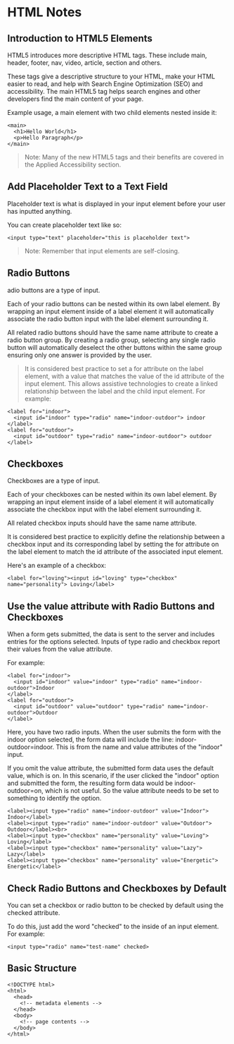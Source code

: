 # HTML Notes

## Introduction to HTML5 Elements

HTML5 introduces more descriptive HTML tags. These include main, header, footer, nav, video, article, section and others.

These tags give a descriptive structure to your HTML, make your HTML easier to read, and help with Search Engine Optimization (SEO) and accessibility. The main HTML5 tag helps search engines and other developers find the main content of your page.

Example usage, a main element with two child elements nested inside it:

```
<main> 
  <h1>Hello World</h1>
  <p>Hello Paragraph</p>
</main>
```

>Note: Many of the new HTML5 tags and their benefits are covered in the Applied Accessibility section.

## Add Placeholder Text to a Text Field

Placeholder text is what is displayed in your input element before your user has inputted anything.

You can create placeholder text like so:

```
<input type="text" placeholder="this is placeholder text">
```

>Note: Remember that input elements are self-closing.

## Radio Buttons

adio buttons are a type of input.

Each of your radio buttons can be nested within its own label element. By wrapping an input element inside of a label element it will automatically associate the radio button input with the label element surrounding it.

All related radio buttons should have the same name attribute to create a radio button group. By creating a radio group, selecting any single radio button will automatically deselect the other buttons within the same group ensuring only one answer is provided by the user.

>It is considered best practice to set a for attribute on the label element, with a value that matches the value of the id attribute of the input element. This allows assistive technologies to create a linked relationship between the label and the child input element. For example:

```
<label for="indoor">
  <input id="indoor" type="radio" name="indoor-outdoor"> indoor
</label>
<label for="outdoor">
  <input id="outdoor" type="radio" name="indoor-outdoor"> outdoor
</label>
```

## Checkboxes

Checkboxes are a type of input.

Each of your checkboxes can be nested within its own label element. By wrapping an input element inside of a label element it will automatically associate the checkbox input with the label element surrounding it.

All related checkbox inputs should have the same name attribute.

It is considered best practice to explicitly define the relationship between a checkbox input and its corresponding label by setting the for attribute on the label element to match the id attribute of the associated input element.

Here's an example of a checkbox:

```
<label for="loving"><input id="loving" type="checkbox" name="personality"> Loving</label>
```

## Use the value attribute with Radio Buttons and Checkboxes

When a form gets submitted, the data is sent to the server and includes entries for the options selected. Inputs of type radio and checkbox report their values from the value attribute.

For example:

```
<label for="indoor"> 
  <input id="indoor" value="indoor" type="radio" name="indoor-outdoor">Indoor 
</label>
<label for="outdoor"> 
  <input id="outdoor" value="outdoor" type="radio" name="indoor-outdoor">Outdoor 
</label>
```

Here, you have two radio inputs. When the user submits the form with the indoor option selected, the form data will include the line: indoor-outdoor=indoor. This is from the name and value attributes of the "indoor" input.

If you omit the value attribute, the submitted form data uses the default value, which is on. In this scenario, if the user clicked the "indoor" option and submitted the form, the resulting form data would be indoor-outdoor=on, which is not useful. So the value attribute needs to be set to something to identify the option.

```
<label><input type="radio" name="indoor-outdoor" value="Indoor"> Indoor</label>
<label><input type="radio" name="indoor-outdoor" value="Outdoor"> Outdoor</label><br>
<label><input type="checkbox" name="personality" value="Loving"> Loving</label>
<label><input type="checkbox" name="personality" value="Lazy"> Lazy</label>
<label><input type="checkbox" name="personality" value="Energetic"> Energetic</label>
```

## Check Radio Buttons and Checkboxes by Default

You can set a checkbox or radio button to be checked by default using the checked attribute.

To do this, just add the word "checked" to the inside of an input element. For example:

```
<input type="radio" name="test-name" checked>
```

## Basic Structure

```
<!DOCTYPE html>
<html>
  <head>
    <!-- metadata elements -->
  </head>
  <body>
    <!-- page contents -->
  </body>
</html>
```


